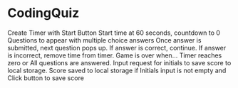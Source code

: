 # CodingQuiz
Create Timer with Start Button
Start time at 60 seconds, countdown to 0
Questions to appear with multiple choice answers
Once answer is submitted, next question pops up.
    If answer is correct, continue.
    If answer is incorrect, remove time from timer.
Game is over when...
    Timer reaches zero or
    All questions are answered.
Input request for initials to save score to local storage.
Score saved to local storage if
    Initials input is not empty and
    Click button to save score